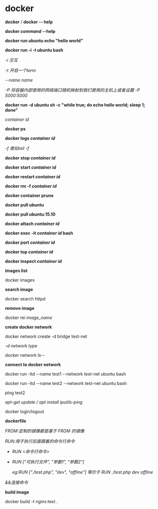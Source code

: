 # docker

<!--help-->

**docker** / **docker -- help**

**docker *command* --help**



**docker run ubuntu echo "hello world"**



**docker run -i -t ubuntu bash**

*-i 交互*

*-t 开启一个term*

*--name name*

*-P 将容器内部使用的网络端口随机映射到我们使用的主机上或者设置 -P 5000:5000*



**docker run -d ubuntu sh -c "while true; do echo hello world; sleep 1; done"**

*container id*



**docker ps**



**docker logs *container id***

*-f 类似tail -f*



**docker stop *container id***



**docker start *container id***

**docker restart *container id***



**docker rm -f *container id***



**docker container prune**



**docker pull ubuntu**

**docker pull ubuntu:15.10**



<!--进入容器-->

**docker attach *container id***

**docker exec -it *container id* bash**



**docker port *container id***



**docker top *container id***



<!--查看 Docker 的底层信息-->

**docker inspect *container id***



**images list**

docker images



**search image**

docker search httpd



**remove image**

docker rei *image_name*



**create docker network**

docker network create -d bridge test-net

*-d network type*

docker network ls--



**connect to docker network**

docker run -itd --name test1 --network test-net ubuntu bash

docker run -itd --name test2 --network test-net ubuntu bash

ping test2

*apt-get update / apt install iputils-ping*



docker login/logout



**dockerfile**

*FROM:定制的镜像都是基于 FROM 的镜像*

*RUN:用于执行后面跟着的命令行命令*

- *RUN <命令行命令>*

- *RUN ["可执行文件", "参数1", "参数2"]*

  *eg:RUN ["./test.php", "dev", "offline"] 等价于 RUN ./test.php dev offline*

*&&连接命令*



**build image**

docker build -t nginx:text .

